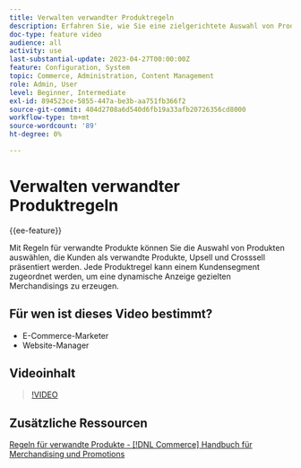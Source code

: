 ```yaml
---
title: Verwalten verwandter Produktregeln
description: Erfahren Sie, wie Sie eine zielgerichtete Auswahl von Produkten präsentieren, um Kunden als verwandte Produkte, Up-Sells und Crosssell zu speichern.
doc-type: feature video
audience: all
activity: use
last-substantial-update: 2023-04-27T00:00:00Z
feature: Configuration, System
topic: Commerce, Administration, Content Management
role: Admin, User
level: Beginner, Intermediate
exl-id: 894523ce-5855-447a-be3b-aa751fb366f2
source-git-commit: 404d2708a6d540d6fb19a33afb20726356cd8000
workflow-type: tm+mt
source-wordcount: '89'
ht-degree: 0%

---
```


# Verwalten verwandter Produktregeln

{{ee-feature}}

Mit Regeln für verwandte Produkte können Sie die Auswahl von Produkten auswählen, die Kunden als verwandte Produkte, Upsell und Crosssell präsentiert werden. Jede Produktregel kann einem Kundensegment zugeordnet werden, um eine dynamische Anzeige gezielten Merchandisings zu erzeugen.

## Für wen ist dieses Video bestimmt?

- E-Commerce-Marketer
- Website-Manager

## Videoinhalt

>[!VIDEO](https://video.tv.adobe.com/v/343837?quality=12&learn=on)

## Zusätzliche Ressourcen

[Regeln für verwandte Produkte - [!DNL Commerce] Handbuch für Merchandising und Promotions](https://experienceleague.adobe.com/docs/commerce-admin/marketing/promotions/product-relationships/product-related-rules.html)

